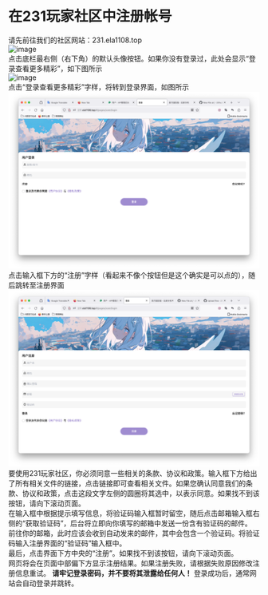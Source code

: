 # 在231玩家社区中注册帐号
请先前往我们的社区网站：231.ela1108.top  
<img width="1399" alt="image" src="https://github.com/231software/231Ldocs/assets/116894415/192eac9b-57fb-4b61-9a1d-a0e8adba1dfe">  
点击底栏最右侧（右下角）的默认头像按钮。如果你没有登录过，此处会显示“登录查看更多精彩”，如下图所示  
<img width="1399" alt="image" src="https://github.com/231software/231Ldocs/assets/116894415/263a6a0e-a89d-46f6-b161-667b9517d5b7">  
点击“登录查看更多精彩”字样，将转到登录界面，如图所示  
![](img/231玩家社区用户登录界面.png)  
点击输入框下方的“注册”字样（看起来不像个按钮但是这个确实是可以点的），随后跳转至注册界面  
![](img/231玩家社区用户注册界面.png)  
要使用231玩家社区，你必须同意一些相关的条款、协议和政策。输入框下方给出了所有相关文件的链接，点击链接即可查看相关文件。如果您确认同意我们的条款、协议和政策，点击这段文字左侧的圆圈将其选中，以表示同意。如果找不到该按钮，请向下滚动页面。  
在输入框中根据提示填写信息，将验证码输入框暂时留空，随后点击邮箱输入框右侧的“获取验证码”，后台将立即向你填写的邮箱中发送一份含有验证码的邮件。  
前往你的邮箱，此时应该会收到自动发来的邮件，其中会包含一个验证码。将验证码输入注册界面的“验证码”输入框中。  
最后，点击界面下方中央的“注册”。如果找不到该按钮，请向下滚动页面。  
网页将会在页面中部偏下方显示注册结果。如果注册失败，请根据失败原因修改注册信息重试。 **请牢记登录密码，并不要将其泄露给任何人！** 登录成功后，通常网站会自动登录并跳转。  
